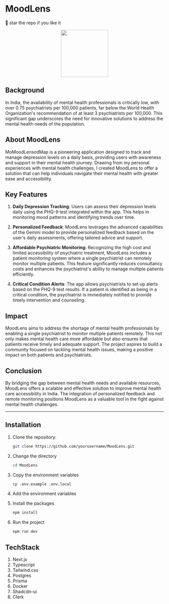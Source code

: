 # MoodLens

🌟 star the repo if you like it

<div align="center">
  <img src="https://github.com/user-attachments/assets/b1cf0776-6fd9-4339-9577-57473fa3d061" alt="" width=150 height=150 />
</div>

## Background

In India, the availability of mental health professionals is critically low, with over 0.75 psychiatrists per 100,000 patients, far below the World Health Organization's recommendation of at least 3 psychiatrists per 100,000. This significant gap underscores the need for innovative solutions to address the mental health needs of the population.

## About MoodLens

MoMoodLensodMap is a pioneering application designed to track and manage depression levels on a daily basis, providing users with awareness and support in their mental health journey. Drawing from my personal experiences with mental health challenges, I created MoodLens to offer a solution that can help individuals navigate their mental health with greater ease and accessibility.

## Key Features

1. **Daily Depression Tracking**: Users can assess their depression levels daily using the PHQ-9 test integrated within the app. This helps in monitoring mood patterns and identifying trends over time.

2. **Personalized Feedback**: MoodLens leverages the advanced capabilities of the Gemini model to provide personalized feedback based on the user's daily assessments, offering tailored advice and support.

3. **Affordable Psychiatric Monitoring**: Recognizing the high cost and limited accessibility of psychiatric treatment, MoodLens includes a patient monitoring system where a single psychiatrist can remotely monitor multiple patients. This feature significantly reduces consultancy costs and enhances the psychiatrist's ability to manage multiple patients efficiently.

4. **Critical Condition Alerts**: The app allows psychiatrists to set up alerts based on the PHQ-9 test results. If a patient is identified as being in a critical condition, the psychiatrist is immediately notified to provide timely intervention and counseling.

## Impact

MoodLens aims to address the shortage of mental health professionals by enabling a single psychiatrist to monitor multiple patients remotely. This not only makes mental health care more affordable but also ensures that patients receive timely and adequate support. The project aspires to build a community focused on tackling mental health issues, making a positive impact on both patients and psychiatrists.

## Conclusion

By bridging the gap between mental health needs and available resources, MoodLens offers a scalable and effective solution to improve mental health care accessibility in India. The integration of personalized feedback and remote monitoring positions MoodLens as a valuable tool in the fight against mental health challenges.

---

## Installation

1. Clone the repository:
   ```bash
   git clone https://github.com/yourusername/MoodLens.git
   ```
2. Change the directory
   ```bash
   cd MoodLens
   ```
3. Copy the environment variables
   ```bash
   cp .env.example .env.local
   ```
4. Add the environment variables
   
6. Install the packages
   ```bash
   npm install
   ```
7. Run the project
   ```bash
   npm run dev
   ```

## TechStack

1. Next.js
2. Typescript
3. Tailwind.css
4. Postgres
5. Prisma
6. Docker
7. Shadcdn-ui
8. Clerk

